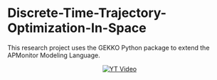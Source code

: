# Discrete-Time-Trajectory-Optimization-In-Space

This research project uses the GEKKO Python package to extend the APMonitor Modeling Language.
<div align="center">
  <a href="https://www.youtube.com/watch?v=VkGI6HmVD1M&t=100s"><img src="https://img.youtube.com/vi/VkGI6HmVD1M/0.jpg" alt="YT Video"></a>
</div>
